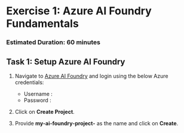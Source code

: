 # Exercise 1: Azure AI Foundry Fundamentals

### Estimated Duration: 60 minutes

## Task 1: Setup Azure AI Foundry

1. Navigate to [Azure AI Foundry](https://ai.azure.com/) and login using the below Azure credentials:

    - Username : <inject key="AzureAdUserEmail"></inject>
    - Password : <inject key="AzureAdUserPassword"></inject>
1. Click on **Create Project**.
1. Provide **my-ai-foundry-project-<inject key="Deployment ID" enableCopy="false"></inject>** as the name and click on **Create**.